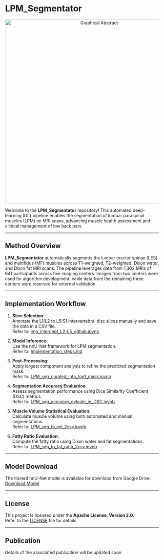 # LPM_Segmentator

<p align="center">
  <img src="documentation/graphical_abstract.jpg" alt="Graphical Abstract" width="600">
</p>

Welcome to the **LPM_Segmentator** repository! This automated deep-learning (DL) pipeline enables the segmentation of lumbar paraspinal muscles (LPM) on MRI scans, advancing muscle health assessment and clinical management of low back pain.

---

## Method Overview

**LPM_Segmentator** automatically segments the lumbar erector spinae (LES) and multifidus (MF) muscles across T1-weighted, T2-weighted, Dixon water, and Dixon fat MRI scans. The pipeline leverages data from 1,302 MRIs of 641 participants across five imaging centers. Images from two centers were used for algorithm development, while data from the remaining three centers were reserved for external validation.

---

## Implementation Workflow

1. **Slice Selection**:  
   Annotate the L1/L2 to L5/S1 intervertebral disc slices manually and save the data in a CSV file.  
   Refer to: [img_intercept_L2-L5_github.ipynb](img_intercept_L2-L5_github.ipynb)  

2. **Model Inference**:  
   Use the nnU-Net framework for LPM segmentation.  
   Refer to: [Implementation_steps.md](documentation/Implementation_steps.md)  

3. **Post-Processing**:  
   Apply largest component analysis to refine the predicted segmentation mask.  
   Refer to: [LPM_seg_curated_into_top1_mask.ipynb](LPM_seg_curated_into_top1_mask.ipynb)  

4. **Segmentation Accuracy Evaluation**:  
   Assess segmentation performance using Dice Similarity Coefficient (DSC) metrics.  
   Refer to: [LPM_seg_accuracy_evluate_in_DSC.ipynb](LPM_seg_accuracy_evluate_in_DSC.ipynb)  

5. **Muscle Volume Statistical Evaluation**:  
   Calculate muscle volume using both automated and manual segmentations.  
   Refer to: [LPM_seg_to_vol_2csv.ipynb](LPM_seg_to_vol_2csv.ipynb)  

6. **Fatty Ratio Evaluation**:  
   Compute the fatty ratio using Dixon water and fat segmentations.  
   Refer to: [LPM_seg_to_fat_ratio_2csv.ipynb](LPM_seg_to_fat_ratio_2csv.ipynb)  

---

## Model Download

The trained nnU-Net model is available for download from Google Drive:  
[Download Model](https://drive.google.com/file/d/12hCzBPt2w7ZoYxgQmn8_uJ9kh_4cLqQl/view?usp=sharing)

---

## License

This project is licensed under the **Apache License, Version 2.0**.  
Refer to the [LICENSE](LICENSE) file for details.

---

## Publication

Details of the associated publication will be updated soon.
